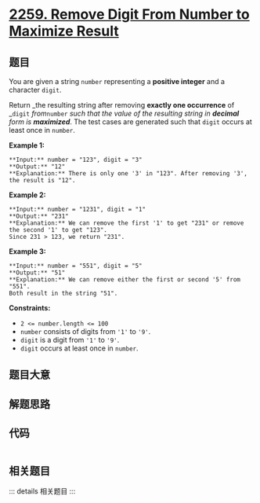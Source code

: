 # [2259. Remove Digit From Number to Maximize Result](https://leetcode.com/problems/remove-digit-from-number-to-maximize-result)

## 题目

You are given a string `number` representing a **positive integer** and a
character `digit`.

Return _the resulting string after removing **exactly one occurrence** of
_`digit` _from_`number` _such that the value of the resulting string in
**decimal** form is **maximized**_. The test cases are generated such that
`digit` occurs at least once in `number`.



**Example 1:**

    
    
    **Input:** number = "123", digit = "3"
    **Output:** "12"
    **Explanation:** There is only one '3' in "123". After removing '3', the result is "12".
    

**Example 2:**

    
    
    **Input:** number = "1231", digit = "1"
    **Output:** "231"
    **Explanation:** We can remove the first '1' to get "231" or remove the second '1' to get "123".
    Since 231 > 123, we return "231".
    

**Example 3:**

    
    
    **Input:** number = "551", digit = "5"
    **Output:** "51"
    **Explanation:** We can remove either the first or second '5' from "551".
    Both result in the string "51".
    



**Constraints:**

  * `2 <= number.length <= 100`
  * `number` consists of digits from `'1'` to `'9'`.
  * `digit` is a digit from `'1'` to `'9'`.
  * `digit` occurs at least once in `number`.


## 题目大意

## 解题思路

## 代码

```javascript

```

## 相关题目

::: details 相关题目
:::
